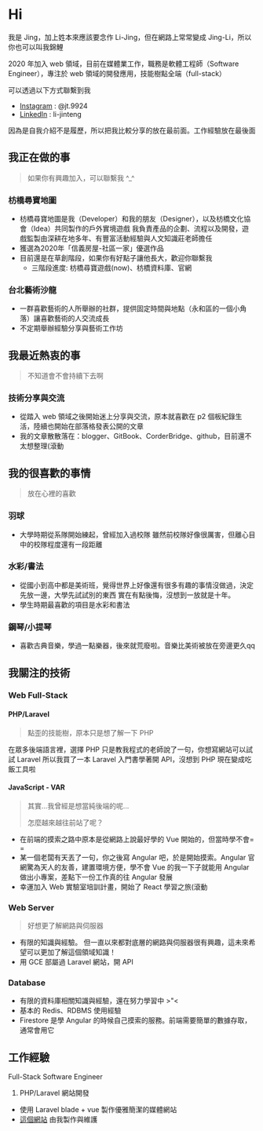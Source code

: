 # Hi

我是 Jing，加上姓本來應該要念作 Li-Jing，但在網路上常常變成 Jing-Li，所以你也可以叫我錦鯉

2020 年加入 web 領域，目前在媒體業工作，職務是軟體工程師（Software Engineer），專注於 web 領域的開發應用，技能樹點全端（full-stack）

可以透過以下方式聯繫到我

* [Instagram](https://www.instagram.com/jt.9924/) : @jt.9924
* [LinkedIn](https://www.linkedin.com/in/li-jinteng/) : li-jinteng

因為是自我介紹不是履歷，所以把我比較分享的放在最前面。工作經驗放在最後面

## 我正在做的事

> 如果你有興趣加入，可以聯繫我 ^_^

### 枋橋尋寶地圖
* 枋橋尋寶地圖是我（Developer）和我的朋友（Designer），以及枋橋文化協會（Idea）共同製作的戶外實境遊戲
  我負責產品的企劃、流程以及開發，遊戲監製由深耕在地多年、有豐富活動經驗與人文知識莊老師擔任
* 獲選為2020年「信義房屋-社區一家」優選作品
* 目前還是在草創階段，如果你有好點子讓他長大，歡迎你聯繫我
  * 三階段進度: 枋橋尋寶遊戲(now)、枋橋資料庫、官網

### 台北藝術沙龍
* 一群喜歡藝術的人所舉辦的社群，提供固定時間與地點（永和區的一個小角落）讓喜歡藝術的人交流成長
* 不定期舉辦經驗分享與藝術工作坊

## 我最近熱衷的事

> 不知道會不會持續下去啊

### 技術分享與交流
* 從踏入 web 領域之後開始迷上分享與交流，原本就喜歡在 p2 個板紀錄生活，陸續也開始在部落格發表公開的文章
* 我的文章散散落在：blogger、GitBook、CorderBridge、github，目前還不太想整理(滾動

## 我的很喜歡的事情

> 放在心裡的喜歡

### 羽球
* 大學時期從系隊開始練起，曾經加入過校隊
雖然前校隊好像很厲害，但離心目中的校隊程度還有一段距離

### 水彩/書法
* 從國小到高中都是美術班，覺得世界上好像還有很多有趣的事情沒做過，決定先放一邊，大學先試試別的東西
  實在有點後悔，沒想到一放就是十年。
* 學生時期最喜歡的項目是水彩和書法

### 鋼琴/小提琴
* 喜歡古典音樂，學過一點樂器，後來就荒廢啦。音樂比美術被放在旁邊更久qq

## 我關注的技術

### Web Full-Stack

#### PHP/Laravel

> 點歪的技能樹，原本只是想了解一下 PHP

在眾多後端語言裡，選擇 PHP 只是教我程式的老師說了一句，你想寫網站可以試試 Laravel
所以我買了一本 Laravel 入門書學著開 API，沒想到 PHP 現在變成吃飯工具啦

#### JavaScript - VAR

> 其實...我曾經是想當純後端的呢...
>
> 怎麼越來越往前站了呢？

* 在前端的摸索之路中原本是從網路上說最好學的 Vue 開始的，但當時學不會= =
* 某一個老闆有天丟了一句，你之後寫 Angular 吧，於是開始摸索。Angular 官網驚為天人的友善，建置環境方便，學不會 Vue 的我一下子就能用 Angular 做出小專案，差點下一份工作真的往 Angular 發展
* 幸運加入 Web 實驗室培訓計畫，開始了 React 學習之旅(滾動

### Web Server

> 好想更了解網路與伺服器

* 有限的知識與經驗。
  但一直以來都對底層的網路與伺服器很有興趣，這未來希望可以更加了解這個領域知識！
* 用 GCE 部屬過 Laravel 網站，開 API

### Database

* 有限的資料庫相關知識與經驗，還在努力學習中 >"<
* 基本的 Redis、RDBMS 使用經驗
* Firestore 是學 Angular 的時候自己摸索的服務。前端需要簡單的數據存取，通常會用它

## 工作經驗

Full-Stack Software Engineer

1. PHP/Laravel 網站開發
* 使用 Laravel blade + vue 製作優雅簡潔的媒體網站
* [這個網站](https://fc.bnext.com.tw/) 由我製作與維護
